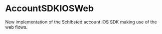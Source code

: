 # AccountSDKIOSWeb

New implementation of the Schibsted account iOS SDK making use of the web flows.
